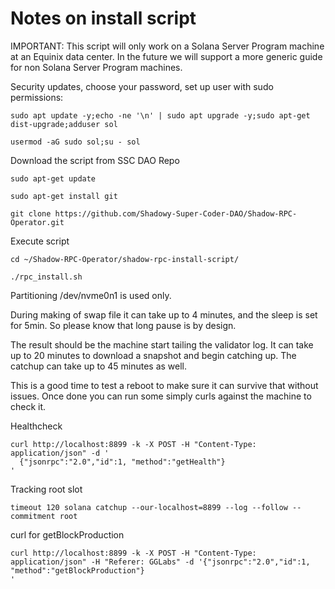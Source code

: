 # Notes on install script 

IMPORTANT: This script will only work on a Solana Server Program machine at an Equinix data center. In the future we will support a more generic guide for non Solana Server Program machines.

Security updates, choose your password, set up user with sudo permissions:
```
sudo apt update -y;echo -ne '\n' | sudo apt upgrade -y;sudo apt-get dist-upgrade;adduser sol

usermod -aG sudo sol;su - sol
```

Download the script from SSC DAO Repo
```
sudo apt-get update

sudo apt-get install git

git clone https://github.com/Shadowy-Super-Coder-DAO/Shadow-RPC-Operator.git

```
Execute script
```
cd ~/Shadow-RPC-Operator/shadow-rpc-install-script/

./rpc_install.sh
```
Partitioning
/dev/nvme0n1 is used only.

During making of swap file it can take up to 4 minutes, and the sleep is set for 5min. So please know that long pause is by design.

The result should be the machine start tailing the validator log. It can take up to 20 minutes to download a snapshot and begin catching up. The catchup can take up to 45 minutes as well.

This is a good time to test a reboot to make sure it can survive that without issues. Once done you can run some simply curls against the machine to check it.

Healthcheck
```
curl http://localhost:8899 -k -X POST -H "Content-Type: application/json" -d '
  {"jsonrpc":"2.0","id":1, "method":"getHealth"}
'
```

Tracking root slot
```
timeout 120 solana catchup --our-localhost=8899 --log --follow --commitment root
```

curl for getBlockProduction
```
curl http://localhost:8899 -k -X POST -H "Content-Type: application/json" -H "Referer: GGLabs" -d '{"jsonrpc":"2.0","id":1, "method":"getBlockProduction"}
'
```